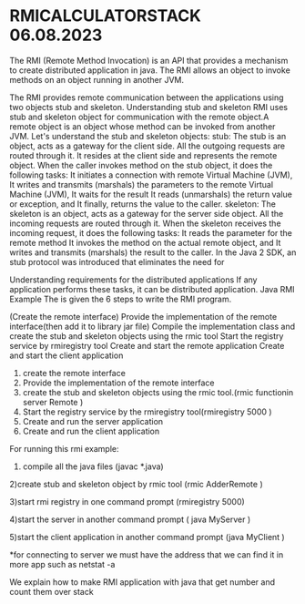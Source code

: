 # RMICALCULATORSTACK 06.08.2023
The RMI (Remote Method Invocation) is an API that provides a mechanism to create distributed application in java. The RMI allows an object to invoke methods on an object running in another JVM.

The RMI provides remote communication between the applications using two objects stub and skeleton.
Understanding stub and skeleton
RMI uses stub and skeleton object for communication with the remote object.A remote object is an object whose method can be invoked from another JVM. Let's understand the stub and skeleton objects:
stub:
The stub is an object, acts as a gateway for the client side. All the outgoing requests are routed through it. It resides at the client side and represents the remote object. When the caller invokes method on the stub object, it does the following tasks:
It initiates a connection with remote Virtual Machine (JVM),
It writes and transmits (marshals) the parameters to the remote Virtual Machine (JVM),
It waits for the result
It reads (unmarshals) the return value or exception, and
It finally, returns the value to the caller.
skeleton:
The skeleton is an object, acts as a gateway for the server side object. All the incoming requests are routed through it. When the skeleton receives the incoming request, it does the following tasks:
It reads the parameter for the remote method
It invokes the method on the actual remote object, and
It writes and transmits (marshals) the result to the caller.
In the Java 2 SDK, an stub protocol was introduced that eliminates the need for

Understanding requirements for the distributed applications
If any application performs these tasks, it can be distributed application.
Java RMI Example
The is given the 6 steps to write the RMI program.

(Create the remote interface)
Provide the implementation of the remote interface(then add it to library jar file)
Compile the implementation class and create the stub and skeleton objects using the rmic tool
Start the registry service by rmiregistry tool
Create and start the remote application
Create and start the client application

1) create the remote interface
2) Provide the implementation of the remote interface
3) create the stub and skeleton objects using the rmic tool.(rmic functionin server Remote  )
4) Start the registry service by the rmiregistry tool(rmiregistry 5000  )
5) Create and run the server application
6) Create and run the client application

For running this rmi example:
  
1) compile all the java files  (javac *.java)
 
2)create stub and skeleton object by rmic tool  (rmic AdderRemote )
   
3)start rmi registry in one command prompt  (rmiregistry 5000)
   
4)start the server in another command prompt ( java MyServer  )

 
5)start the client application in another command prompt  (java MyClient )
  
*for connecting to server we must have the address that we can find it in more app such as netstat -a

We explain how to make RMI application with java that get number and count them over stack
